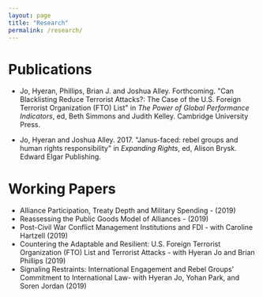 ```yaml
---
layout: page
title: "Research"
permalink: /research/ 
---
```


# Publications

- Jo, Hyeran, Phillips, Brian J. and Joshua Alley. Forthcoming. "Can Blacklisting Reduce Terrorist Attacks?: The Case of the U.S. Foreign Terrorist Organization (FTO) List" in *The Power of Global Performance Indicators*, ed, Beth Simmons and Judith Kelley. Cambridge University Press. 

- Jo, Hyeran and Joshua Alley. 2017. "Janus-faced: rebel groups and human rights responsibility" in
*Expanding Rights*, ed, Alison Brysk. Edward Elgar Publishing.


# Working Papers

- Alliance Participation, Treaty Depth and Military Spending - (2019)
- Reassessing the Public Goods Model of Alliances - (2019)
- Post-Civil War Conflict Management Institutions and FDI -  with Caroline Hartzell (2019)
- Countering the Adaptable and Resilient: U.S. Foreign Terrorist Organization (FTO) List and Terrorist Attacks - with Hyeran Jo and Brian Phillips (2019)
- Signaling Restraints: International Engagement and Rebel Groups’ Commitment to International Law- with Hyeran Jo, Yohan Park, and Soren Jordan (2019)

